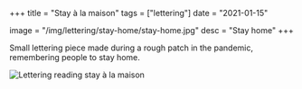 +++
title = "Stay à la maison"
tags = ["lettering"]
date = "2021-01-15"

image = "/img/lettering/stay-home/stay-home.jpg"
desc = "Stay home"
+++

Small lettering piece made during a rough patch in the pandemic, remembering people to stay home.

![Lettering reading stay à la maison](/img/lettering/stay-home/stay-home.jpg "Lettering reading stay à la maison")
